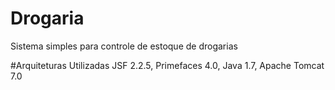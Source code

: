 # Drogaria
Sistema simples para controle de estoque de drogarias

#Arquiteturas Utilizadas
JSF 2.2.5, Primefaces 4.0, Java 1.7, Apache Tomcat 7.0
